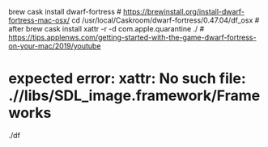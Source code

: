brew cask install dwarf-fortress  			# https://brewinstall.org/install-dwarf-fortress-mac-osx/
cd /usr/local/Caskroom/dwarf-fortress/0.47.04/df_osx	# after brew cask install
xattr -r -d com.apple.quarantine ./        		# https://tips.applenws.com/getting-started-with-the-game-dwarf-fortress-on-your-mac/2019/youtube
# expected error: xattr: No such file: .//libs/SDL_image.framework/Frameworks
./df

